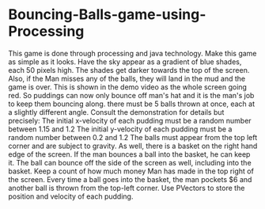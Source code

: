 # Bouncing-Balls-game-using-Processing
This game is done through processing and java technology.  Make this game as simple as it looks. Have the sky appear as a gradient of blue shades, each 50 pixels high. The shades get darker towards the top of the screen. Also, if the Man misses any of the balls, they will land in the mud and the game is over. This is shown in the demo video as the whole screen going red. So puddings can now only bounce off man's hat and it is the man's job to keep them bouncing along. there must be 5 balls thrown at once, each at a slightly different angle. Consult the demonstration for details but precisely: The initial x-velocity of each pudding must be a random number between 1.15 and 1.2 The initial y-velocity of each pudding must be a random number between 0.2 and 1.2 The balls must appear from the top left corner and are subject to gravity. As well, there is a basket on the right hand edge of the screen. If the man bounces a ball into the basket, he can keep it. The ball can bounce off the side of the screen as well, including into the basket. Keep a count of how much money Man has made in the top right of the screen. Every time a ball goes into the basket, the man pockets $6 and another ball is thrown from the top-left corner. Use PVectors to store the position and velocity of each pudding. 
